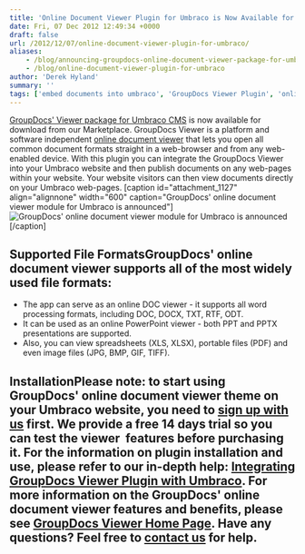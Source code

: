 ```yaml
---
title: 'Online Document Viewer Plugin for Umbraco is Now Available for Download'
date: Fri, 07 Dec 2012 12:49:34 +0000
draft: false
url: /2012/12/07/online-document-viewer-plugin-for-umbraco/
aliases:
    - /blog/announcing-groupdocs-online-document-viewer-package-for-umbraco
    - /blog/online-document-viewer-plugin-for-umbraco
author: 'Derek Hyland'
summary: ''
tags: ['embed documents into umbraco', 'GroupDocs Viewer Plugin', 'online doc viewer', 'online document viewer', 'online powerpoint viewer', 'umbraco document viewer', 'umbraco module', 'umbraco plugin', 'zArchive']
---
```


[GroupDocs' Viewer package for Umbraco CMS](http://groupdocs.com/marketplace/plugins/viewer/umbraco) is now available for download from our Marketplace. GroupDocs Viewer is a platform and software independent [online document viewer](http://groupdocs.com/apps/viewer) that lets you open all common document formats straight in a web-browser and from any web-enabled device. With this plugin you can integrate the GroupDocs Viewer into your Umbraco website and then publish documents on any web-pages within your website. Your website visitors can then view documents directly on your Umbraco web-pages. \[caption id="attachment\_1127" align="alignnone" width="600" caption="GroupDocs' online document viewer module for Umbraco is announced"\]![GroupDocs' online document viewer module for Umbraco is announced](https://blog.groupdocs.com/wp-content/uploads/sites/4/2012/12/Announcing-GroupDocs-online-document-viewer-package-for-Umbraco.png "GroupDocs' online document viewer module for Umbraco is announced")\[/caption\]

## Supported File FormatsGroupDocs' online document viewer supports all of the most widely used file formats:

*   The app can serve as an online DOC viewer - it supports all word processing formats, including DOC, DOCX, TXT, RTF, ODT.
*   It can be used as an online PowerPoint viewer - both PPT and PPTX presentations are supported.
*   Also, you can view spreadsheets (XLS, XLSX), portable files (PDF) and even image files (JPG, BMP, GIF, TIFF).

## Installation**Please note**: to start using GroupDocs' online document viewer theme on your Umbraco website, you need to [sign up with us](http://groupdocs.com/purchase/cloud-app-pricing) first. We provide a free 14 days trial so you can test the viewer  features before purchasing it. For the information on plugin installation and use, please refer to our in-depth help: [Integrating GroupDocs Viewer Plugin with Umbraco](https://docs.groupdocs.com/viewer/). For more information on the GroupDocs' online document viewer features and benefits, please see [GroupDocs Viewer Home Page](http://groupdocs.com/apps/viewer). Have any questions? Feel free to [contact us](http://groupdocs.com/corporate/contact-us) for help.




